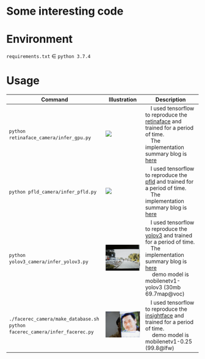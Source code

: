 # Some interesting code

# Environment

`requirements.txt` ∈ `python 3.7.4`  

# Usage

| Command                                 | Illustration              | Description                                                                    |
| --------------------------------------- | ------------------------- | ------------------------------------------------------------------------------ |
| `python retinaface_camera/infer_gpu.py` | ![](asset/retinaface.gif) | &emsp;I used tensorflow to reproduce the [retinaface](https://github.com/deepinsight/insightface/tree/master/RetinaFace) and trained for a period of time. <br> &emsp;The implementation summary blog is [here](https://zhen8838.github.io/2019/12/19/retinaface/) |
| `python pfld_camera/infer_pfld.py` | ![](asset/pfld.gif) | &emsp;I used tensorflow to reproduce the [pfld](https://github.com/guoqiangqi/PFLD) and trained for a period of time. <br> &emsp;The implementation summary blog is [here](https://zhen8838.github.io/2019/12/21/pfld/) |
| `python yolov3_camera/infer_yolov3.py` | ![](asset/yolov3.gif) | &emsp;I used tensorflow to reproduce the [yolov3](https://pjreddie.com/darknet/yolo/) and trained for a period of time. <br> &emsp;The implementation summary blog is [here](https://zhen8838.github.io/2019/07/10/yolo-error/) <br> &emsp; demo model is mobilenetv1-yolov3 (30mb 69.7map@voc)|
| `./facerec_camera/make_database.sh` <br> `python facerec_camera/infer_facerec.py`| ![](asset/facerec.gif) | &emsp;I used tensorflow to reproduce the [insightface](https://github.com/deepinsight/insightface) and trained for a period of time. <br> &emsp; demo model is mobilenetv1-0.25 (99.8@lfw)|
